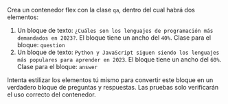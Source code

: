Crea un contenedor flex con la clase `qa`, dentro del cual habrá dos elementos:

1. Un bloque de texto: `¿Cuáles son los lenguajes de programación más demandados en 2023?`. El bloque tiene un ancho del `40%`. Clase para el bloque: `question`
2. Un bloque de texto: `Python y JavaScript siguen siendo los lenguajes más populares para aprender en 2023`. El bloque tiene un ancho del `60%`. Clase para el bloque: `answer`

Intenta estilizar los elementos tú mismo para convertir este bloque en un verdadero bloque de preguntas y respuestas. Las pruebas solo verificarán el uso correcto del contenedor.
